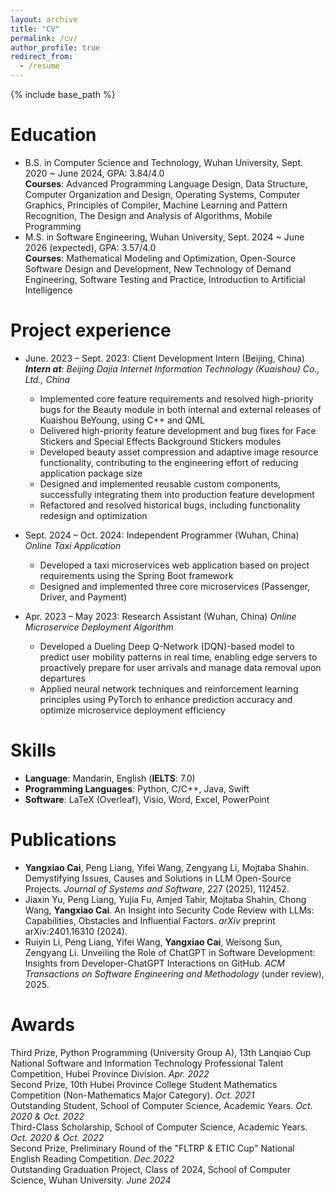 ```yaml
---
layout: archive
title: "CV"
permalink: /cv/
author_profile: true
redirect_from:
  - /resume
---
```


{% include base_path %}

Education
======
* B.S. in Computer Science and Technology, Wuhan University, Sept. 2020 ~ June 2024, GPA: 3.84/4.0
<br> <b>Courses</b>: Advanced Programming Language Design, Data Structure, Computer Organization and Design, Operating Systems, Computer Graphics, Principles of Compiler, Machine Learning and Pattern Recognition, The Design and Analysis of Algorithms, Mobile Programming 
* M.S. in Software Engineering, Wuhan University, Sept. 2024 ~ June 2026 (expected), GPA: 3.57/4.0
<br> <b>Courses</b>: Mathematical Modeling and Optimization, Open-Source Software Design and Development, New Technology of Demand Engineering, Software Testing and Practice, Introduction to Artificial Intelligence

Project experience
======
* June. 2023 – Sept. 2023: Client Development Intern (Beijing, China)
  _<b>Intern at</b>: Beijing Dajia Internet Information Technology (Kuaishou) Co., Ltd., China_
  * Implemented core feature requirements and resolved high-priority bugs for the Beauty module in both internal and external releases of Kuaishou BeYoung, using C++ and QML
  * Delivered high-priority feature development and bug fixes for Face Stickers and Special Effects Background Stickers modules
  * Developed beauty asset compression and adaptive image resource functionality, contributing to the engineering effort of reducing application package size
  * Designed and implemented reusable custom components, successfully integrating them into production feature development
  * Refactored and resolved historical bugs, including functionality redesign and optimization

* Sept. 2024 – Oct. 2024: Independent Programmer (Wuhan, China)
  _Online Taxi Application_
  * Developed a taxi microservices web application based on project requirements using the Spring Boot framework
  * Designed and implemented three core microservices (Passenger, Driver, and Payment)

* Apr. 2023 – May 2023: Research Assistant (Wuhan, China)
  _Online Microservice Deployment Algorithm_
  * Developed a Dueling Deep Q-Network (DQN)-based model to predict user mobility patterns in real time, enabling edge servers to proactively prepare for user arrivals and manage data removal upon departures
  * Applied neural network techniques and reinforcement learning principles using PyTorch to enhance prediction accuracy and optimize microservice deployment efficiency
  
Skills
======
* <b>Language</b>: Mandarin, English (<b>IELTS</b>: 7.0)
* <b>Programming Languages</b>: Python, C/C++, Java, Swift
* <b>Software</b>: LaTeX (Overleaf), Visio, Word, Excel, PowerPoint

Publications
======
* <b>Yangxiao Cai</b>, Peng Liang, Yifei Wang, Zengyang Li, Mojtaba Shahin. Demystifying Issues, Causes and Solutions in LLM Open-Source Projects. _Journal of Systems and Software_, 227 (2025), 112452.
* Jiaxin Yu, Peng Liang, Yujia Fu, Amjed Tahir, Mojtaba Shahin, Chong Wang, <b>Yangxiao Cai</b>. An Insight into Security Code Review with LLMs: Capabilities, Obstacles and Influential Factors. _arXiv_ preprint arXiv:2401.16310 (2024).
* Ruiyin Li, Peng Liang, Yifei Wang, <b>Yangxiao Cai</b>, Weisong Sun, Zengyang Li. Unveiling the Role of ChatGPT in Software Development: Insights from Developer-ChatGPT Interactions on GitHub. _ACM Transactions on Software Engineering and Methodology_ (under review), 2025.
  
Awards
======
Third Prize, Python Programming (University Group A), 13th Lanqiao Cup National Software and Information Technology Professional Talent Competition, Hubei Province Division. _Apr. 2022_
<br>Second Prize, 10th Hubei Province College Student Mathematics Competition (Non-Mathematics Major Category). _Oct. 2021_
<br>Outstanding Student, School of Computer Science, Academic Years. _Oct. 2020 & Oct. 2022_
<br>Third-Class Scholarship, School of Computer Science, Academic Years. _Oct. 2020 & Oct. 2022_
<br>Second Prize, Preliminary Round of the "FLTRP & ETIC Cup" National English Reading Competition. _Dec.2022_
<br>Outstanding Graduation Project, Class of 2024, School of Computer Science, Wuhan University. _June 2024_   


  


